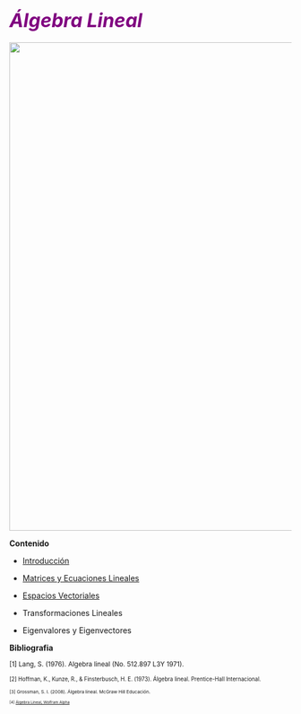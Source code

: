 # <font color="purple"><big><b><i>Álgebra Lineal</i></b></big></font>

<img src="Frase-RF.png" width="870">

<b>Contenido</b>

* [Introducción]()
    
* [Matrices y Ecuaciones Lineales]()
    
* [Espacios Vectoriales]()
    
* Transformaciones Lineales
    
* Eigenvalores y Eigenvectores

<b>Bibliografia</b>

<small> [1]    Lang, S. (1976). Algebra lineal (No. 512.897 L3Y 1971).

<small> [2]    Hoffman, K., Kunze, R., & Finsterbusch, H. E. (1973). Álgebra lineal. Prentice-Hall Internacional.

<small> [3]   Grossman, S. I. (2008). Álgebra lineal. McGraw Hill Educación.
  
<small> [4]   [Álgebra Lineal, Wolfram Alpha](https://es.wolframalpha.com/examples/mathematics/linear-algebra)
